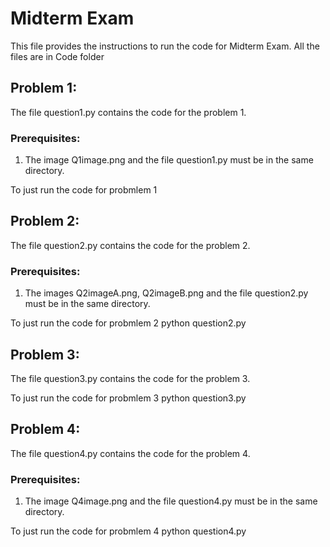 # Midterm Exam
This file provides the instructions to run the code for Midterm Exam.
All the files are in Code folder

## Problem 1:
The file question1.py contains the code for the problem 1.

### Prerequisites:
1. The image Q1image.png and the file question1.py must be in the same directory.

To  just run the code for probmlem 1 
<python question1.py>

## Problem 2:
The file question2.py contains the code for the problem 2.

### Prerequisites:
1. The images Q2imageA.png, Q2imageB.png and the file question2.py must be in the same directory.

To  just run the code for probmlem 2
python question2.py 
## Problem 3:
The file question3.py contains the code for the problem 3.

To  just run the code for probmlem 3
python question3.py 
## Problem 4:
The file question4.py contains the code for the problem 4.

### Prerequisites:
1. The image Q4image.png and the file question4.py must be in the same directory.

To  just run the code for probmlem 4
python question4.py 
